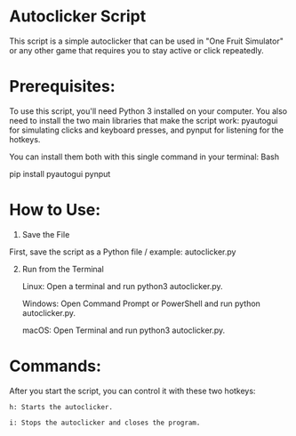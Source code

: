 # Autoclicker Script

This script is a simple autoclicker that can be used in "One Fruit Simulator" or any other game that requires you to stay active or click repeatedly.

# Prerequisites:

To use this script, you'll need Python 3 installed on your computer. You also need to install the two main libraries that make the script work: pyautogui for simulating clicks and keyboard presses, and pynput for listening for the hotkeys.

You can install them both with this single command in your terminal:
Bash

pip install pyautogui pynput

# How to Use: 

1. Save the File

First, save the script as a Python file / example: autoclicker.py

2. Run from the Terminal

    Linux: Open a terminal and run python3 autoclicker.py.

    Windows: Open Command Prompt or PowerShell and run python autoclicker.py.

    macOS: Open Terminal and run python3 autoclicker.py.

 # Commands:

After you start the script, you can control it with these two hotkeys:

    h: Starts the autoclicker.

    i: Stops the autoclicker and closes the program.


